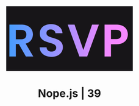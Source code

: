 <div align="center">
  <img src="frontend/src/assets/logo.png" alt="Logo">
    <h1>Nope.js | 39</h1>
</div>
